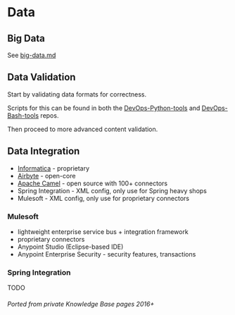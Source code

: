 # Data

## Big Data

See [big-data.md](big-data.md)

## Data Validation

Start by validating data formats for correctness.

Scripts for this can be found in both the [DevOps-Python-tools](devops-python-tools.md)
and [DevOps-Bash-tools](devops-bash-tools.md) repos.

Then proceed to more advanced content validation.

## Data Integration

- [Informatica](informatica.md) - proprietary
- [Airbyte](https://github.com/airbytehq/airbyte) - open-core
- [Apache Camel](camel.md) - open source with 100+ connectors
- Spring Integration - XML config, only use for Spring heavy shops
- Mulesoft - XML config, only use for proprietary connectors

### Mulesoft

- lightweight enterprise service bus + integration framework
- proprietary connectors
- Anypoint Studio (Eclipse-based IDE)
- Anypoint Enterprise Security - security features, transactions

### Spring Integration

TODO

###### Ported from private Knowledge Base pages 2016+
